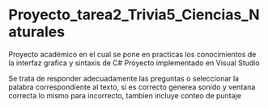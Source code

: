 # Proyecto_tarea2_Trivia5_Ciencias_Naturales
Proyecto académico en el cual se pone en practicas los conocimientos de la interfaz grafica y sintaxis de C# Proyecto implementado en Visual Studio

Se trata de responder adecuadamente las preguntas o seleccionar la palabra correspondiente al texto, si es correcto generea sonido y ventana correcta lo mismo para incorrecto, tambien incluye conteo de puntaje
